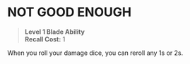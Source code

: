 # NOT GOOD ENOUGH

> **Level 1 Blade Ability**  
> **Recall Cost:** 1

When you roll your damage dice, you can reroll any 1s or 2s.
